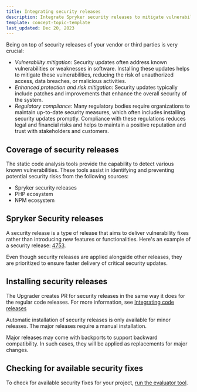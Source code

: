 ```yaml
---
title: Integrating security releases
description: Integrate Spryker security releases to mitigate vulnerabilities, enhance protection, and maintain compliance by applying critical security updates via the Spryker Code Upgrader.
template: concept-topic-template
last_updated: Dec 20, 2023
---
```


Being on top of security releases of your vendor or third parties is very crucial:
- *Vulnerability mitigation*: Security updates often address known vulnerabilities or weaknesses in software. Installing these updates helps to mitigate these vulnerabilities, reducing the risk of unauthorized access, data breaches, or malicious activities.
- *Enhanced protection and risk mitigation*: Security updates typically include patches and improvements that enhance the overall security of the system.
- *Regulatory compliance*: Many regulatory bodies require organizations to maintain up-to-date security measures, which often includes installing security updates promptly. Compliance with these regulations reduces legal and financial risks and helps to maintain a positive reputation and trust with stakeholders and customers.

## Coverage of security releases

The static code analysis tools provide the capability to detect various known vulnerabilities. These tools assist in identifying and preventing potential security risks from the following sources:
- Spryker security releases
- PHP ecosystem
- NPM ecosystem

## Spryker Security releases

A security release is a type of release that aims to deliver vulnerability fixes rather than introducing new features or functionalities. Here's an example of a security release: [4753](https://api.release.spryker.com/release-group/4753).

Even though security releases are applied alongside other releases, they are prioritized to ensure faster delivery of critical security updates.

## Installing security releases

The Upgrader creates PR for security releases in the same way it does for the regular code releases. For more information, see [Integrating code releases](/docs/ca/devscu/integrating-code-releases/integrating-code-releases.html)

Automatic installation of security releases is only available for minor releases. The major releases require a manual installation.

Major releases may come with backports to support backward compatibility. In such cases, they will be applied as replacements for major changes.

## Checking for available security fixes

To check for available security fixes for your project, [run the evaluator tool](/docs/dg/dev/guidelines/keeping-a-project-upgradable/run-the-evaluator-tool.html).
